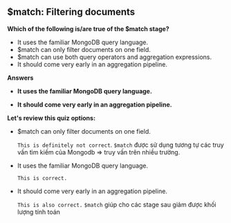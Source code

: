 ## $match: Filtering documents
**Which of the following is/are true of the $match stage?**
- It uses the familiar MongoDB query language.
- $match can only filter documents on one field.
- $match can use both query operators and aggregation expressions.
- It should come very early in an aggregation pipeline.

**Answers**
- **It uses the familiar MongoDB query language.**
        
- **It should come very early in an aggregation pipeline.**

**Let's review this quiz options:**

-  $match can only filter documents on one field.
    
    `This is definitely not correct`. `$match` được sử dụng tương tự các truy vấn tìm kiếm của Mongodb => truy vấn trên nhiều trường.

- It uses the familiar MongoDB query language.
    
    `This is correct.` 

- It should come very early in an aggregation pipeline.
    
    `This is also correct.` `$match` giúp cho các stage sau giảm được khối lượng tính toán